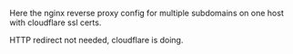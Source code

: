 Here the nginx reverse proxy config for multiple subdomains on one host with cloudflare ssl certs.

HTTP redirect not needed, cloudflare is doing.
